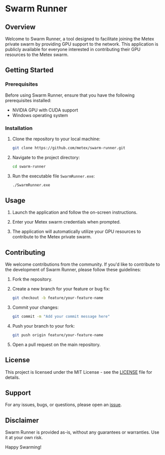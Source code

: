 # Swarm Runner

## Overview

Welcome to Swarm Runner, a tool designed to facilitate joining the Metex private swarm by providing GPU support to the network. This application is publicly available for everyone interested in contributing their GPU resources to the Metex swarm.

## Getting Started

### Prerequisites

Before using Swarm Runner, ensure that you have the following prerequisites installed:

- NVIDIA GPU with CUDA support
- Windows operating system

### Installation

1. Clone the repository to your local machine:

   ```bash
   git clone https://github.com/metex/swarm-runner.git
   ```

2. Navigate to the project directory:

   ```bash
   cd swarm-runner
   ```

3. Run the executable file `SwarmRunner.exe`:

   ```bash
   ./SwarmRunner.exe
   ```

## Usage

1. Launch the application and follow the on-screen instructions.

2. Enter your Metex swarm credentials when prompted.

3. The application will automatically utilize your GPU resources to contribute to the Metex private swarm.

## Contributing

We welcome contributions from the community. If you'd like to contribute to the development of Swarm Runner, please follow these guidelines:

1. Fork the repository.

2. Create a new branch for your feature or bug fix:

   ```bash
   git checkout -b feature/your-feature-name
   ```

3. Commit your changes:

   ```bash
   git commit -m "Add your commit message here"
   ```

4. Push your branch to your fork:

   ```bash
   git push origin feature/your-feature-name
   ```

5. Open a pull request on the main repository.

## License

This project is licensed under the MIT License - see the [LICENSE](LICENSE) file for details.

## Support

For any issues, bugs, or questions, please open an [issue](https://github.com/metex/swarm-runner/issues).

## Disclaimer

Swarm Runner is provided as-is, without any guarantees or warranties. Use it at your own risk.

Happy Swarming!
